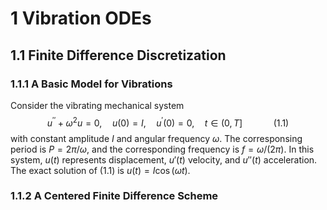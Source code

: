 # 1 Vibration ODEs

## 1.1 Finite Difference Discretization

### 1.1.1 A Basic Model for Vibrations

Consider the vibrating mechanical system
$$u^{\prime \prime}+\omega^2 u=0, \quad u(0)=I, \quad u^{\prime}(0)=0, \quad t \in(0, T] \quad \quad \quad (1.1)$$
with constant amplitude $I$ and angular frequency $\omega$. The corresponsing period is $P=2\pi/\omega$, and the corresponding frequency is $f=\omega/(2\pi)$. In this system, $u(t)$ represents displacement, $u'(t)$ velocity, and $u''(t)$ acceleration. The exact solution of $(1.1)$ is $u(t)=I \cos (\omega t)$.

### 1.1.2 A Centered Finite Difference Scheme

